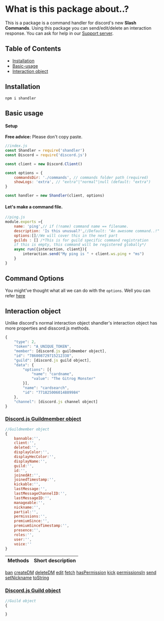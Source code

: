 # What is this package about..?

This is a package is a command handler for discord's new **Slash Commands**. Using this package you can send/edit/delete an interaction response. You can ask for help in our [Support server](https://discord.gg/tMWmEJFq4m).

## Table of Contents
* [Installation](#Installation)
* [Basic-usage](#Basic-usage)
* [Interaction object](#Interaction-object)

## Installation

```
npm i shandler
```

## Basic usage
#### Setup
**Free advice:** Please don't copy paste.
```js
//index.js
const Shandler = require('shandler')
const Discord = require('discord.js')

const client = new Discord.Client()

const options = {
    commandsDir: './commands', // commands folder path (required)
    showLogs: 'extra', // "extra"|"normal"|null (default: "extra")
}

const handler = new Shandler(client, options)

```
#### Let's make a command file.
```js
//ping.js
module.exports ={
    name: 'ping',// if (!name) command name == filename.
    description: 'Is this unusual?',//Default: "An awesome command..!"
    options:[]//We will cover this in the next part
    guilds : [] /*This is for guild specific command registration
    if this is empty, this command will be registered globally*/
    async run({interaction, client}){
        interaction.send("My ping is " + client.ws.ping + "ms")
    }
}
```
## Command Options
You might've thought what all we can do with the `options`. Well you can refer [here](https://discord.com/developers/docs/interactions/slash-commands#applicationcommandoption)
## Interaction object
Unlike discord's normal interaction object shandler's interaction object has more properties and disscord.js methods. 
```js
{
    "type": 2,
    "token": "A_UNIQUE_TOKEN",
    "member": [discord.js guildmember object],
    "id": "786008729715212338",
    "guild": [discord.js guild object],
    "data": {
        "options": [{
            "name": "cardname",
            "value": "The Gitrog Monster"
        }],
        "name": "cardsearch",
        "id": "771825006014889984"
    },
    "channel": [discord.js channel object]
}
```

### [Discord.js Guildmember object](https://discord.js.org/#/docs/main/stable/class/GuildMember)

```js
//Guildmember object
{
    bannable:'',
    client:'',
    deleted:'',
    displayColor:'',
    displayHecColor:'',
    displayName:'',
    guild:'',
    id:'',
    joinedAt:'',
    joinedTimestamp:'',
    kickable:'',
    lastMessage:'',
    lastMessageChannelID:'',
    lastMessageID:'',
    manageable:'',
    nickname:'',
    partial:'',
    permissions:'',
    premiumSince:'',
    premiumSinceTimestamp:'',
    presence:'',
    roles:'',
    user:'',
    voice:''
}
```
Methods | Short description
-------- | -----
[ban](https://discord.js.org/#/docs/main/stable/class/GuildMember?scrollTo=ban)
[createDM](https://discord.js.org/#/docs/main/stable/class/GuildMember?scrollTo=createDM)
[deleteDM](https://discord.js.org/#/docs/main/stable/class/GuildMember?scrollTo=deleteDM)
[edit](https://discord.js.org/#/docs/main/stable/class/GuildMember?scrollTo=edit)
[fetch](https://discord.js.org/#/docs/main/stable/class/GuildMember?scrollTo=fetch)
[hasPermission](https://discord.js.org/#/docs/main/stable/class/GuildMember?scrollTo=hasPermission)
[kick](https://discord.js.org/#/docs/main/stable/class/GuildMember?scrollTo=kick)
[permissionsIn](https://discord.js.org/#/docs/main/stable/class/GuildMember?scrollTo=permissionsIn)
[send](https://discord.js.org/#/docs/main/stable/class/GuildMember?scrollTo=send)
[setNickname](https://discord.js.org/#/docs/main/stable/class/GuildMember?scrollTo=setNickname)
[toString](https://discord.js.org/#/docs/main/stable/class/GuildMember?scrollTo=toString)
### [Discord.js Guild object](https://discord.js.org/#/docs/main/stable/class/Guild)


```js
//Guild object
{

}
```
